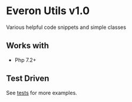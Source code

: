 # Everon Utils v1.0
Various helpful code snippets and simple classes

## Works with
* Php 7.2+

## Test Driven
See [tests](https://github.com/oliwierptak/everon-utils/blob/master/tests/unit/) for more examples.

